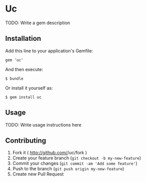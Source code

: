 # Uc

TODO: Write a gem description

## Installation

Add this line to your application's Gemfile:

    gem 'uc'

And then execute:

    $ bundle

Or install it yourself as:

    $ gem install uc

## Usage

TODO: Write usage instructions here

## Contributing

1. Fork it ( http://github.com/<my-github-username>/uc/fork )
2. Create your feature branch (`git checkout -b my-new-feature`)
3. Commit your changes (`git commit -am 'Add some feature'`)
4. Push to the branch (`git push origin my-new-feature`)
5. Create new Pull Request
